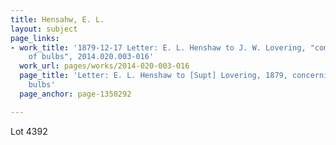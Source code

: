 ```yaml
---
title: Hensahw, E. L.
layout: subject
page_links:
- work_title: '1879-12-17 Letter: E. L. Henshaw to J. W. Lovering, "complaint on cost
    of bulbs", 2014.020.003-016'
  work_url: pages/works/2014-020-003-016
  page_title: 'Letter: E. L. Henshaw to [Supt] Lovering, 1879, concerning cost of
    bulbs'
  page_anchor: page-1350292

---
```

<p>Lot 4392</p>
